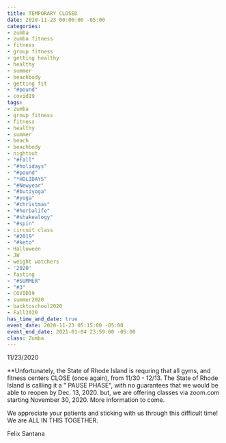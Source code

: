 ```yaml
---
title: TEMPORARY CLOSED
date: 2020-11-23 00:00:00 -05:00
categories:
- zumba
- zumba fitness
- fitness
- group fitness
- getting healthy
- healthy
- summer
- beachbody
- getting fit
- "#pound"
- covid19
tags:
- zumba
- group fitness
- fitness
- healthy
- summer
- beach
- beachbody
- nightout
- "#Fall"
- "#holidays"
- "#pound"
- "*HOLIDAYS"
- "#Newyear"
- "#butiyoga"
- "#yoga"
- "#christmas"
- "#herbalife"
- "#shakealogy"
- "#spin"
- circuit class
- "#2019"
- "#keto"
- Halloween
- JW
- weight watchers
- '2020'
- fasting
- "#SUMMER"
- "#3"
- COVID19
- summer2020
- backtoschool2020
- Fall2020
has_time_and_date: true
event_date: 2020-11-23 05:15:00 -05:00
event_end_date: 2021-01-04 23:59:00 -05:00
class: Zumba
---
```


11/23/2020

**Unfortunately, the State of Rhode Island is requring that all gyms, and fitness centers CLOSE (once again), from 11/30 - 12/13. The State of Rhode Island is calliing it a " PAUSE PHASE", with no guarantees that we would be able to reopen by Dec. 13, 2020.
but, we are offering classes via zoom.com 
starting November 30, 2020. More information to come.

We appreciate your patients and sticking with us through this difficult time! We are ALL IN THIS TOGETHER.

Felix Santana
